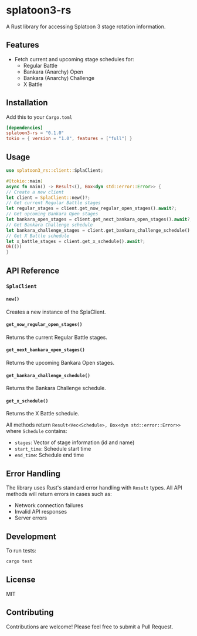 # splatoon3-rs

A Rust library for accessing Splatoon 3 stage rotation information.

## Features

- Fetch current and upcoming stage schedules for:
  - Regular Battle
  - Bankara (Anarchy) Open
  - Bankara (Anarchy) Challenge
  - X Battle

## Installation

Add this to your `Cargo.toml`

```toml
[dependencies]
splatoon3-rs = "0.1.0"
tokio = { version = "1.0", features = ["full"] }
```

## Usage

```rust
use splatoon3_rs::client::SplaClient;

#[tokio::main]
async fn main() -> Result<(), Box<dyn std::error::Error>> {
// Create a new client
let client = SplaClient::new()?;
// Get current Regular Battle stages
let regular_stages = client.get_now_regular_open_stages().await?;
// Get upcoming Bankara Open stages
let bankara_open_stages = client.get_next_bankara_open_stages().await?;
// Get Bankara Challenge schedule
let bankara_challenge_stages = client.get_bankara_challenge_schedule().await?;
// Get X Battle schedule
let x_battle_stages = client.get_x_schedule().await?;
Ok(())
}
```

## API Reference

### `SplaClient`

#### `new()`

Creates a new instance of the SplaClient.

#### `get_now_regular_open_stages()`

Returns the current Regular Battle stages.

#### `get_next_bankara_open_stages()`

Returns the upcoming Bankara Open stages.

#### `get_bankara_challenge_schedule()`

Returns the Bankara Challenge schedule.

#### `get_x_schedule()`

Returns the X Battle schedule.

All methods return `Result<Vec<Schedule>, Box<dyn std::error::Error>>` where `Schedule` contains:

- `stages`: Vector of stage information (id and name)
- `start_time`: Schedule start time
- `end_time`: Schedule end time

## Error Handling

The library uses Rust's standard error handling with `Result` types. All API methods will return errors in cases such as:

- Network connection failures
- Invalid API responses
- Server errors

## Development

To run tests:

```bash
cargo test
```

## License

MIT

## Contributing

Contributions are welcome! Please feel free to submit a Pull Request.
